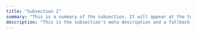 ```yaml
---
title: "Subsection 2"
summary: "This is a summary of the subsection. It will appear at the top of the page."
description: "This is the subsection's meta description and a fallback if no summary is added."
---
```


